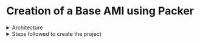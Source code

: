 # Creation of a Base AMI using Packer

<details>
  <summary>Architecture</summary>
  <img src="./Images/one.png">
</details>

<details>
  <summary>Steps followed to create the project</summary>
    <details class="nested">
  <summary>Create Gitlab repository</summary>
</details>

<details class="nested">
  <summary>Launch an ec2</summary>
</details>

<details class="nested">
  <summary>Installations</summary>
</details>

<details class="nested">
  <summary>Packer configuration</summary>
</details>

<details class="nested">
  <summary>Provisioner</summary>
</details>

<details class="nested">
  <summary>Launch Jenkins and Create a Pipeline with following stages</summary>
</details>

<details class="nested">
  <summary>Check for the ami on AWS Console</summary>
</details>

</details>

